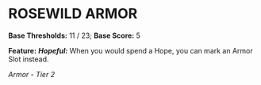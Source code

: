 ﻿# ROSEWILD ARMOR

**Base Thresholds:** 11 / 23; **Base Score:** 5

**Feature:** ***Hopeful:*** When you would spend a Hope, you can mark an Armor Slot instead.

*Armor - Tier 2*
